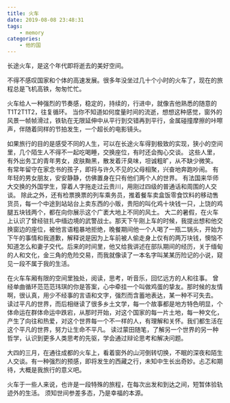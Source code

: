 ```yaml
---
title: 火车
date: 2019-08-08 23:48:31
tags:
    - memory
categories:
    - 他的国
---
```

长途火车，是这个年代即将逝去的美好空间。

<!-- more -->

不得不感叹国家和个体的高速发展。很多年没坐过几十个小时的火车了，现在的旅程总是飞机高铁，匆匆忙忙。

火车给人一种强烈的节奏感，稳定的，持续的，行进中，就像吉他熟悉的随意的T1T2T1T2，往复循环。
当你不知道如何度量时间的流逝，想想这种感觉，窗外的风景一帧帧滑过，铁轨在无限延伸中从平行到交错再到平行，金属碰撞摩擦的咔嚓声，伴随着同样的节拍发生，一个超长的电影镜头。

如果旅行的目的是感受不同的人生，可以在长途火车得到极致的实现，狭小的空间里，几个陌生人不得不一起吃喝睡，交换座位，有时还会掏心交谈。
这些人里，有外出务工的青年男女，皮肤黝黑，散发着汗臭味，坦诚粗旷，从不缺少微笑。
有常年留守在家念书的孩子，即将与许久不见的父母相聚，兴奋地奔跑吵闹。
有年轻的男女朋友，安安静静，仿佛置身在只有他们两个人的世界。
有法国来华师大交换的外国学生，穿着人字拖走过云贵川，用刚过四级的普通话和周围的人交谈。
除此之外，还有检票换票的列车乘务员，推着餐车卖盒饭零食饮料的移动售货员，每一个中途到站站台上卖东西的小贩，贵阳的叫化鸡十块钱一只，上饶的鸡腿五块钱两个，都在向你展示这个广袤大地上不同的风土。
大二的暑假，在火车上认识了曾经驻扎中缅边境的武警战士。那天下午刚上车的时候，我提出想和他交换窗边的座位，被他言语粗暴地拒绝，晚餐期间他一个人喝了一瓶二锅头，开始为下午的事情和我道歉，解释说是因为上车前被人偷走身上仅有的两万块钱，懊恼不知道怎么和妻子交代。后来的时间里，他又给我讲述在部队期间的经历，关于缅甸的人和文化，金三角的危险交易，而我就像读了一本名字叫某某历险记的小说，窥见一段不属于我的生活。

在火车车厢有限的空间里独处，阅读，思考，听音乐，回忆远方的人和往事。
曾经单曲循环范范范玮琪的你是答案，心中牵挂一个叫做鸡蛋的挚友。那时候的友情啊，很认真，用少不经事的言语和文字，强烈而含蓄地表达，某一种不可失去。
读过平凡的世界，而后相继读了很多乡土文学，每一个故事都是地方特色明显，个体命运在群体命运中跌宕，从那时开始，对这个国家的每一片土地，每一种文化，产生了向往和热爱，对这个世界每一个不一样的人，有理解和关怀。我们都生活在这个平凡的世界，努力让生命不平凡。
读过蒙田随笔，了解另一个世界的另一种哲学，认识到更多人类思考的先驱，学会通过辩论思考和解决问题。

大四的三月，在通往成都的火车上，看着窗外的山河倒转切换，不眠的深夜和陌生人交谈。有一种强烈的预感，即将发生的西藏之行，未知中生长出奇妙。忐忑和期待，大概是我旅行的意义吧。

火车于一些人来说，也许是一段特殊的旅程，在每次出发和到达之间，短暂体验轨迹外的生活。
须知世间参差多态，乃是幸福的本源。
